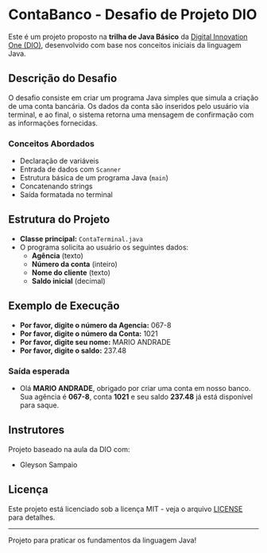 # ContaBanco - Desafio de Projeto DIO

Este é um projeto proposto na **trilha de Java Básico** da [Digital Innovation One (DIO)](https://www.dio.me), desenvolvido com base nos conceitos iniciais da linguagem Java.

## Descrição do Desafio

O desafio consiste em criar um programa Java simples que simula a criação de uma conta bancária. Os dados da conta são inseridos pelo usuário via terminal, e ao final, o sistema retorna uma mensagem de confirmação com as informações fornecidas.

### Conceitos Abordados

- Declaração de variáveis
- Entrada de dados com `Scanner`
- Estrutura básica de um programa Java (`main`)
- Concatenando strings
- Saída formatada no terminal

## Estrutura do Projeto

- **Classe principal:** `ContaTerminal.java`
- O programa solicita ao usuário os seguintes dados:
  - **Agência** (texto)
  - **Número da conta** (inteiro)
  - **Nome do cliente** (texto)
  - **Saldo inicial** (decimal)

## Exemplo de Execução

  - **Por favor, digite o número da Agencia:** 067-8
  - **Por favor, digite o número da Conta:** 1021
  - **Por favor, digite seu nome:** MARIO ANDRADE
  - **Por favor, digite o saldo:** 237.48

### Saída esperada
  - Olá **MARIO ANDRADE**, obrigado por criar uma conta em nosso banco. Sua agência é **067-8**, conta **1021** e seu saldo **237.48** já está disponível para saque.

## Instrutores

Projeto baseado na aula da DIO com:

- Gleyson Sampaio

## Licença

Este projeto está licenciado sob a licença MIT - veja o arquivo [LICENSE](LICENSE) para detalhes.

---

Projeto para praticar os fundamentos da linguagem Java!
